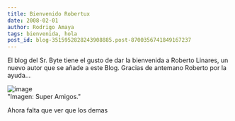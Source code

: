 ```yaml
---
title: Bienvenido Robertux
date: 2008-02-01
author: Rodrigo Amaya
tags: bienvenida, hola
post_id: blog-3515952828243908885.post-8700356741849167237
---
```


El blog del Sr. Byte tiene el gusto de dar la bienvenida a Roberto Linares, un nuevo autor que se añade a este Blog. Gracias de antemano Roberto por la ayuda...

![image](https://bp1.blogger.com/_ayvorITawE4/R6SD_dp6J5I/AAAAAAAAAiw/52G6tfWKDEQ/s320/sa.jpg)    
"Imagen: Super
Amigos."

Ahora falta que ver que los demas